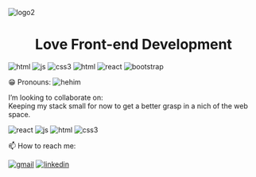 
![logo2](https://user-images.githubusercontent.com/80214475/216584956-2a589da4-abc7-4e28-afe4-cf1d50f7179a.png)

  <h1 style="text-align:center;">Love Front-end Development</h1>

![html](https://user-images.githubusercontent.com/80214475/216585939-5a1a1560-775a-40ab-8c27-97ff5bf66191.svg)
![js](https://user-images.githubusercontent.com/80214475/216586046-754facd3-0069-410b-b11c-b56acba3d177.svg)
![css3](https://user-images.githubusercontent.com/80214475/216586706-7e27ea3e-65ab-4443-afab-c0d143db20d5.svg)
![html](https://user-images.githubusercontent.com/80214475/216586750-1018653b-ceb7-438f-9b25-b19532765544.svg)
![react](https://user-images.githubusercontent.com/80214475/216586936-789524e4-686e-4a1d-b690-bfb148d5c86f.svg)
![bootstrap](https://user-images.githubusercontent.com/80214475/216586983-87697b64-e91d-4300-ad7d-9a59e68bdad8.svg)

😁 Pronouns:
![hehim](https://user-images.githubusercontent.com/80214475/216589609-2b88a459-48b1-4760-8859-3d26975ddebc.svg)

I’m looking to collaborate on:<br> Keeping my stack small for now to get a better grasp in a nich of the web space.<br>

![react](https://user-images.githubusercontent.com/80214475/216590191-dd25925d-1fc6-453e-9531-cfac40baa919.svg)
![js](https://user-images.githubusercontent.com/80214475/216590323-b5c532ec-911b-4e7d-bdd4-91d412c896c4.svg)
![html](https://user-images.githubusercontent.com/80214475/216590348-04637234-76bb-44fa-804e-b46b4cc9f885.svg)
![css3](https://user-images.githubusercontent.com/80214475/216590363-f21f7847-b701-419d-a69b-e45f7953909d.svg)


 📫 How to reach me:<br>
 
 <a href="mailto:cordiscobrian@gmail.com">![gmail](https://user-images.githubusercontent.com/80214475/216587521-c953e3c6-ada2-4df7-b4a5-31068e78a836.svg)</a>
  <a href="https://www.linkedin.com/in/brian-cordisco-500250205/">![linkedin](https://user-images.githubusercontent.com/80214475/216588173-dbf414eb-5fe0-4dd5-9ab5-a8dca1c02484.svg)</a>



<!--
**desiredstate2021/desiredstate2021** is a ✨ _special_ ✨ repository because its `README.md` (this file) appears on your GitHub profile.

Here are some ideas to get you started:

- 🔭 I’m currently working on ...
- 🌱 I’m currently learning ...
- 👯 I’m looking to collaborate on ...
- 🤔 I’m looking for help with ...
- 💬 Ask me about ...
- 📫 How to reach me: 
- 😄 Pronouns: ...
- ⚡ Fun fact: ...
-->

